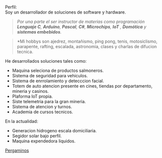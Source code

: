 Perfil:  
Soy un desarrollador de soluciones de software y hardware.

  >*Por una parte el ser instructor de materias como programación **Lenguaje C**, **Arduino**, **Pascal**, **C#**, **Microchips**, **IoT** , **Domótica** y **sistemas embebidos**.*

 >*Mi hobbys son ajedrez, montañismo, ping pong, tenis, motosiclismo, parapente, rafting, escalada, astronomia, clases y charlas de difucion tecnica.

He desarrollados soluciones tales como:

- Maquina seleciona de productos salmoneros.
- Sistema de seguridad para vehiculos.
- Sistema de enrrolamiento y detecccion facial.
- Totem de auto atencion presente en cines, tiendas por departamento, mineria y casinos.
- Plaforma IoT propia.
- Siste telemetria para la gran mineria.
- Sistema de atencion y turnos.
- Academia de cursos tecnicos.

En la actualidad:

- Generacion hidrogeno escala domiciliaria.
- Segidor solar bajo perfil.
- Maquina expendedora liquidos.


[Pergaminos](https://drive.google.com/drive/folders/1Nla8_eYAxM96T-W4cR5ifOVbdbFjsllW?usp=sharing)

